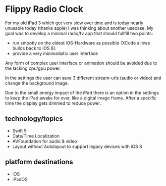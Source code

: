 # Flippy Radio Clock

For my old iPad 3 which got very slow over time and is today nearly unusable today (thanks apple) i was thinking about another usecase. My goal was to develop a minimal radio/tv app that should fullfill two points:

 - run smootly on the oldest iOS-Hardware as possible (XCode allows builds back to iOS 8).
 - provide a very minimalisitic user interface


Any form of complex user interface or animation should be avoided due to the lacking cpu/gpu power.

In the settings the user can save 3 different stream-urls (audio or video) and change the background image.


Due to the small energy impact of the iPad there is an option in the settings to keep the iPad awake for ever, like a digital image frame. After a specific time the display gets dimmed to reduce power. 

##  technology/topics

* Swift 5
* Date/Time Localization
* AVFoundation for audio & video
* Layout without Autolayout to support legacy devices with iOS 8


##  platform destinations

* iOS
* iPadOS
